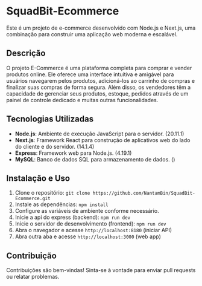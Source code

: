 # SquadBit-Ecommerce

Este é um projeto de e-commerce desenvolvido com Node.js e Next.js, uma combinação para construir uma aplicação web moderna e escalável.

## Descrição

O projeto E-Commerce é uma plataforma completa para comprar e vender produtos online. Ele oferece uma interface intuitiva e amigável para usuários navegarem pelos produtos, adicioná-los ao carrinho de compras e finalizar suas compras de forma segura. Além disso, os vendedores têm a capacidade de gerenciar seus produtos, estoque, pedidos através de um painel de controle dedicado e muitas outras funcionalidades.

## Tecnologias Utilizadas

- **Node.js**: Ambiente de execução JavaScript para o servidor. (20.11.1)
- **Next.js**: Framework React para construção de aplicativos web do lado do cliente e do servidor. (14.1.4)
- **Express**: Framework web para Node.js. (4.19.1)
- **MySQL**: Banco de dados SQL para armazenamento de dados. ()

## Instalação e Uso

1. Clone o repositório: `git clone https://github.com/NantamBin/SquadBit-Ecommerce.git`
2. Instale as dependências: `npm install`
3. Configure as variáveis de ambiente conforme necessário.
4. Inicie a api do express (backend): `npm run dev` 
5. Inicie o servidor de desenvolvimento (frontend): `npm run dev` 
6. Abra o navegador e acesse `http://localhost:8180` (iniciar API)
7. Abra outra aba e acesse `http://localhost:3000` (web app)

## Contribuição

Contribuições são bem-vindas! Sinta-se à vontade para enviar pull requests ou relatar problemas.